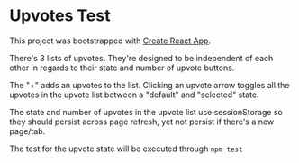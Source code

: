 # Upvotes Test

This project was bootstrapped with [Create React App](https://github.com/facebook/create-react-app).

There's 3 lists of upvotes. They're designed to be independent of each other in regards to their state and number of upvote buttons.

The "+" adds an upvotes to the list. Clicking an upvote arrow toggles all the upvotes in the upvote list between a "default" and "selected" state.

The state and number of upvotes in the upvote list use sessionStorage so they should persist across page refresh, yet not persist if there's a new page/tab.

The test for the upvote state will be executed through `npm test`